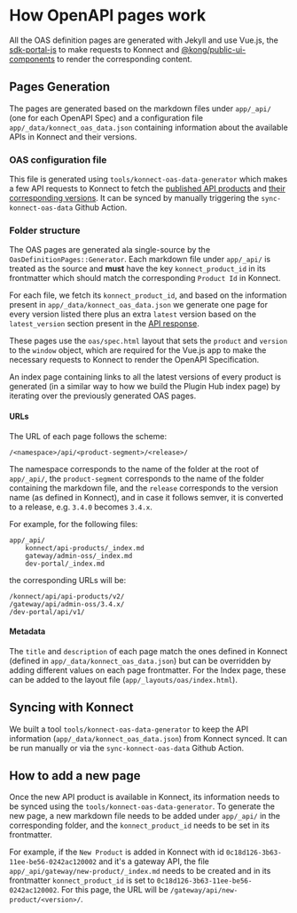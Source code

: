 # How OpenAPI pages work

All the OAS definition pages are generated with Jekyll and use Vue.js, the [sdk-portal-js](https://github.com/Kong/sdk-portal-js) to make requests to Konnect and  [@kong/public-ui-components](https://github.com/Kong/public-ui-components/tree/main/packages/portal/spec-renderer#kong-ui-publicspec-renderer) to render the corresponding content.

## Pages Generation

The pages are generated based on the markdown files under `app/_api/` (one for each OpenAPI Spec) and a configuration file `app/_data/konnect_oas_data.json` containing information about the available APIs in Konnect and their versions.

### OAS configuration file

This file is generated using `tools/konnect-oas-data-generator` which makes a few API requests to Konnect to fetch the [published API products](https://developer.konghq.com/spec/2aad2bcb-8d82-43b3-abdd-1d5e6e84dbd6/b4539157-4ced-4df5-affa-7d790baee356#/products/list-products) and [their corresponding versions](https://developer.konghq.com/spec/2aad2bcb-8d82-43b3-abdd-1d5e6e84dbd6/b4539157-4ced-4df5-affa-7d790baee356#/versions/list-product-versions). It can be synced by manually triggering the `sync-konnect-oas-data` Github Action.


### Folder structure

The OAS pages are generated ala single-source by the `OasDefinitionPages::Generator`. Each markdown file under `app/_api/` is treated as the source and **must** have the key `konnect_product_id` in its frontmatter which should match the corresponding `Product Id` in Konnect.

For each file, we fetch its `konnect_product_id`, and based on the information present in `app/_data/konnect_oas_data.json` we generate one page for every version listed there plus an extra `latest` version based on the `latest_version` section present in the [API response](https://developer.konghq.com/spec/2aad2bcb-8d82-43b3-abdd-1d5e6e84dbd6/b4539157-4ced-4df5-affa-7d790baee356#/products/list-products).

These pages use the `oas/spec.html` layout that sets the `product` and `version` to the `window` object, which are required for the Vue.js app to make the necessary requests to Konnect to render the OpenAPI Specification.

An index page containing links to all the latest versions of every product is generated (in a similar way to how we build the Plugin Hub index page) by iterating over the previously generated OAS pages.

#### URLs

The URL of each page follows the scheme:

```
/<namespace>/api/<product-segment>/<release>/
```
The namespace corresponds to the name of the folder at the root of `app/_api/`, the `product-segment` corresponds to the name of the folder containing the markdown file, and the `release` corresponds to the version name (as defined in Konnect), and in case it follows semver, it is converted to a release, e.g. `3.4.0` becomes `3.4.x`.

For example, for the following files:
```
app/_api/
    konnect/api-products/_index.md
    gateway/admin-oss/_index.md
    dev-portal/_index.md
```
the corresponding URLs will be:
```
/konnect/api/api-products/v2/
/gateway/api/admin-oss/3.4.x/
/dev-portal/api/v1/
```

#### Metadata

The `title` and `description` of each page match the ones defined in Konnect (defined in `app/_data/konnect_oas_data.json`) but can be overridden by adding different values on each page frontmatter. For the Index page, these can be added to the layout file (`app/_layouts/oas/index.html`).

## Syncing with Konnect

We built a tool `tools/konnect-oas-data-generator` to keep the API information (`app/_data/konnect_oas_data.json`) from Konnect synced. It can be run manually or via the `sync-konnect-oas-data` Github Action.

## How to add a new page

Once the new API product is available in Konnect, its information needs to be synced using the `tools/konnect-oas-data-generator`. To generate the new page, a new markdown file needs to be added under `app/_api/` in the corresponding folder, and the `konnect_product_id` needs to be set in its frontmatter.

For example, if the `New Product` is added in Konnect with id `0c18d126-3b63-11ee-be56-0242ac120002` and it's a gateway API, the file `app/_api/gateway/new-product/_index.md` needs to be created and in its frontmatter `konnect_product_id` is set to `0c18d126-3b63-11ee-be56-0242ac120002`. For this page, the URL will be `/gateway/api/new-product/<version>/`.